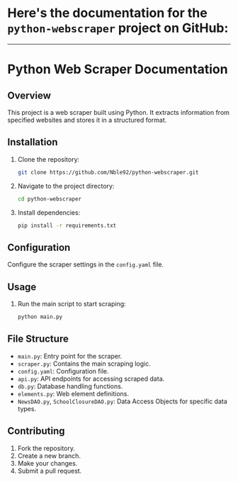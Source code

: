 ﻿# Here's the documentation for the `python-webscraper` project on GitHub:

---

# Python Web Scraper Documentation

## Overview
This project is a web scraper built using Python. It extracts information from specified websites and stores it in a structured format.

## Installation
1. Clone the repository:
   ```bash
   git clone https://github.com/Nble92/python-webscraper.git
   ```
2. Navigate to the project directory:
   ```bash
   cd python-webscraper
   ```
3. Install dependencies:
   ```bash
   pip install -r requirements.txt
   ```

## Configuration
Configure the scraper settings in the `config.yaml` file.

## Usage
1. Run the main script to start scraping:
   ```bash
   python main.py
   ```

## File Structure
- `main.py`: Entry point for the scraper.
- `scraper.py`: Contains the main scraping logic.
- `config.yaml`: Configuration file.
- `api.py`: API endpoints for accessing scraped data.
- `db.py`: Database handling functions.
- `elements.py`: Web element definitions.
- `NewsDAO.py`, `SchoolClosureDAO.py`: Data Access Objects for specific data types.

## Contributing
1. Fork the repository.
2. Create a new branch.
3. Make your changes.
4. Submit a pull request.
